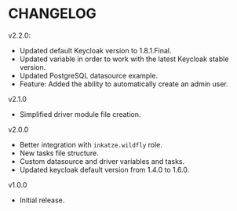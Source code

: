 CHANGELOG
=========

v2.2.0:

  - Updated default Keycloak version to 1.8.1.Final.
  - Updated variable in order to work with the latest Keycloak stable version.
  - Updated PostgreSQL datasource example.
  - Feature: Added the ability to automatically create an admin user.

v2.1.0

  - Simplified driver module file creation.

v2.0.0

  - Better integration with `inkatze.wildfly` role.
  - New tasks file structure.
  - Custom datasource and driver variables and tasks.
  - Updated keycloak default version from 1.4.0 to 1.6.0.

v1.0.0

  - Initial release.
